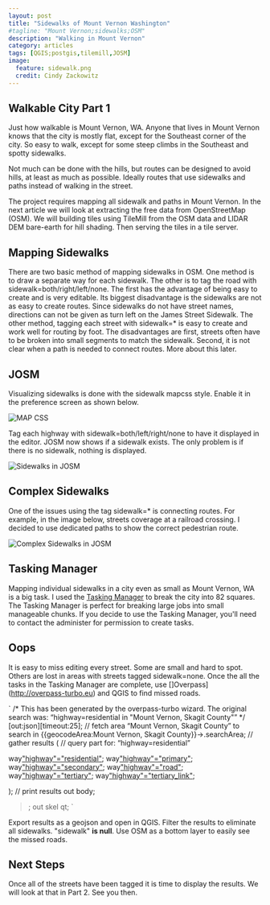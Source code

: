 ```yaml
---
layout: post
title: "Sidewalks of Mount Vernon Washington"
#tagline: "Mount Vernon;sidewalks;OSM"
description: "Walking in Mount Vernon"
category: articles
tags: [QGIS;postgis,tilemill,JOSM]
image:
  feature: sidewalk.png
  credit: Cindy Zackowitz
---
```

Walkable City Part 1
---
Just how walkable is Mount Vernon, WA. Anyone that lives in Mount Vernon knows that the city is mostly flat, except for the Southeast corner of the city. So easy to walk, except for some steep climbs in the Southeast and spotty sidewalks. 

Not much can be done with the hills, but routes can be designed to avoid hills, at least as much as possible. Ideally routes that use sidewalks and paths instead of walking in the street. 

The project requires mapping all sidewalk and paths in Mount Vernon. In the next article we will look at extracting the free data from OpenStreetMap (OSM). We will building tiles using TileMill from the OSM data and LIDAR DEM bare-earth for hill shading. Then serving the tiles in a tile server. 

Mapping Sidewalks
---
There are two basic method of mapping sidewalks in OSM. One method is to draw a separate way for each sidewalk. The other is to tag the road with sidewalk=both/right/left/none. The first has the advantage of being easy to create and is very editable. Its biggest disadvantage is the sidewalks are not as easy to create routes. Since sidewalks do not have street names, directions can not be given as turn left on the James Street Sidewalk. The other method, tagging each street with sidewalk=* is easy to create and work well for routing by foot. The disadvantages are first, streets often have to be broken into small segments to match the sidewalk. Second, it is not clear when a path is needed to connect routes. More about this later.

JOSM
--
Visualizing sidewalks is done with the sidewalk mapcss style. Enable it in the preference screen as shown below.

![MAP CSS]({{site_url}}/assets/mapcss.png "JOSM Map CSS Preferences")

Tag each highway with sidewalk=both/left/right/none to have it displayed in the editor. JOSM now shows if a sidewalk exists. The only problem is if there is no sidewalk, nothing is displayed.

![Sidewalks in JOSM]({{site_url}}/assets/josm_sidewalks.png "Sidewalks mapped in JOSM")

 

Complex Sidewalks
--
One of the issues using the tag sidewalk=* is connecting routes. For example, in the image below, streets coverage at a railroad crossing. I decided to use dedicated paths to show the correct pedestrian route.

![Complex Sidewalks in JOSM]({{site_url}}/assets/complex_sidewalk.png "Complex Sidewalks mapped in JOSM")

Tasking Manager
---
Mapping individual sidewalks in a city even as small as Mount Vernon, WA is a big task. I used the [Tasking Manager](http://tasks.openstreetmap.us/job/40) to break the city into 82 squares. The Tasking Manager is perfect for breaking large jobs into small manageable chunks. If you decide to use the Tasking Manager, you'll need to contact the administer for permission to create tasks.

Oops
---
It is easy to miss editing every street. Some are small and hard to spot. Others are lost in areas with streets tagged sidewalk=none. Once the all the tasks in the Tasking Manager are complete, use []Overpass](http://overpass-turbo.eu) and QGIS to find missed roads. 

`
/*
This has been generated by the overpass-turbo wizard.
The original search was:
“highway=residential in "Mount Vernon, Skagit County"”
*/
[out:json][timeout:25];
// fetch area “Mount Vernon, Skagit County” to search in
{{geocodeArea:Mount Vernon, Skagit County}}->.searchArea;
// gather results
(
  // query part for: “highway=residential”

  way["highway"="residential"](area.searchArea);
  way["highway"="primary"](area.searchArea);
  way["highway"="secondary"](area.searchArea);
  way["highway"="road"](area.searchArea);
  way["highway"="tertiary"](area.searchArea);
  way["highway"="tertiary_link"](area.searchArea);

);
// print results
out body;
>;
out skel qt;
`


Export results as a geojson and open in QGIS. Filter the results to eliminate all sidewalks. "sidewalk" **is null**. Use OSM as a bottom layer to easily see the missed roads. 

Next Steps
---
Once all of the streets have been tagged it is time to display the results. We will look at that in Part 2. See you then.





